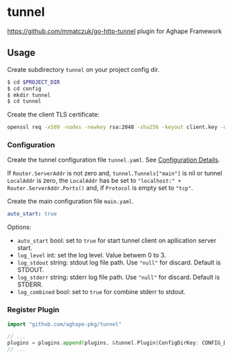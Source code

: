 # tunnel
https://github.com/mmatczuk/go-http-tunnel plugin for Aghape Framework

## Usage

Create subdirectory `tunnel` on your project config dir.
 
```bash
$ cd $PROJECT_DIR
$ cd config
$ mkdir tunnel
$ cd tunnel
```

Create the client TLS certificate:

```bash
openssl req -x509 -nodes -newkey rsa:2048 -sha256 -keyout client.key -out client.crt
``` 

### Configuration

Create the tunnel configuration file `tunnel.yaml`. See [Configuration Details](https://github.com/mmatczuk/go-http-tunnel/blob/master/README.md#configuration).

If `Router.ServerAddr` is not zero and, `tunnel.Tunnels["main"]` is nil 
or tunnel `LocalAddr` is zero, the 
`LocalAddr` has be set to `"localhost:" + Router.ServerAddr.Ports()` and, if `Protocol` is empty set to `"tcp"`.  

Create the main configuration file `main.yaml`.

```yaml
auto_start: true
``` 

Options:

* `auto_start` bool: set to `true` for start tunnel client on apllication server start.
* `log_level`  int: set the log level. Value betwem 0 to 3.
* `log_stdout` string: stdout log file path. Use `"null"` for discard. Default is STDOUT.
* `log_stderr` string: stderr log file path. Use `"null"` for discard. Default is STDERR.
* `log_combined` bool: set to `true` for combine stderr to stdout.

### Register Plugin

```go
import "github.com/aghape-pkg/tunnel"

// ...
plugins = plugins.append(plugins, &tunnel.Plugin{ConfigDirKey: CONFIG_DIR, RouterKey: ROUTER})
// ...
```
